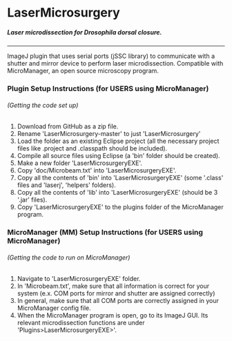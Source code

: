 # LaserMicrosurgery
##### Laser microdissection for Drosophila dorsal closure.
___
ImageJ plugin that uses serial ports (jSSC library) to communicate with a shutter and mirror device to perform laser microdissection. Compatible with MicroManager, an open source microscopy program.

### Plugin Setup Instructions (for USERS using MicroManager)
###### (Getting the code set up)
1. Download from GitHub as a zip file. 
2. Rename 'LaserMicrosurgery-master' to just 'LaserMicrosurgery'
3. Load the folder as an existing Eclipse project (all the necessary project files like .project and .classpath should be included).
4. Compile all source files using Eclipse (a 'bin' folder should be created).
5. Make a new folder 'LaserMicrosurgeryEXE'.
6. Copy 'doc/Microbeam.txt' into 'LaserMicrosurgeryEXE'.
7. Copy all the contents of 'bin' into 'LaserMicrosurgeryEXE' (some '.class' files and 'laserj', 'helpers' folders).
8. Copy all the contents of 'lib' into 'LaserMicrosurgeryEXE' (should be 3 '.jar' files).
9. Copy 'LaserMicrosurgeryEXE' to the plugins folder of the MicroManager program.

### MicroManager (MM) Setup Instructions (for USERS using MicroManager)
###### (Getting the code to run on MicroManager)
1. Navigate to 'LaserMicrosurgeryEXE' folder.
2. In 'Microbeam.txt', make sure that all information is correct for your system (e.x. COM ports for mirror and shutter are assigned correctly)
3. In general, make sure that all COM ports are correctly assigned in your MicroManager config file.
3. When the MicroManager program is open, go to its ImageJ GUI. Its relevant microdissection functions are under 'Plugins>LaserMicrosurgeryEXE>'. 
